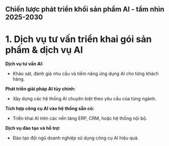 ## Chiến lược phát triển khối sản phẩm AI - tầm nhìn 2025-2030

# 1. Dịch vụ tư vấn triển khai gói sản phẩm & dịch vụ AI

**Dịch vụ tư vấn AI:**

* Khảo sát, đánh giá nhu cầu và tiềm năng ứng dụng AI cho từng khách hàng.

**Phát triển giải pháp AI tùy chỉnh:**

* Xây dựng các hệ thống AI chuyên biệt theo yêu cầu của từng ngành.

**Tích hợp công cụ AI vào hệ thống sẵn có:**

* Triển khai AI trên các nền tảng ERP, CRM, hoặc hệ thống nội bộ.

**Dịch vụ đào tạo và hỗ trợ:**

* Đào tạo đội ngũ doanh nghiệp sử dụng công cụ AI hiệu quả.
